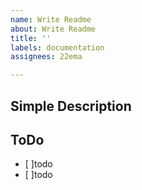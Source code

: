 ```yaml
---
name: Write Readme
about: Write Readme
title: ''
labels: documentation
assignees: 22ema

---
```


## Simple Description

## ToDo
- [ ]todo
- [ ]todo
